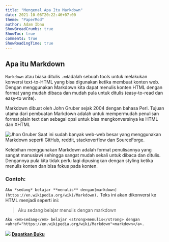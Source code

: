 ```yaml
---
title: "Mengenal Apa Itu Markdown"
date: 2021-10-06T20:22:46+07:00
theme: "PaperMod"
author: Adam Ibnu
ShowBreadCrumbs: true
ShowToc: true
comments: true 
ShowReadingTime: true
---
```


## Apa itu Markdown
`Markdown` atau biasa ditulis `.md`adalah sebuah tools untuk melakukan konversi text-to-HTML yang bisa digunakan ketika membuat konten web. Dengan menggunakan Markdown kita dapat menulis konten HTML dengan format yang mudah dibaca dan mudah pula untuk ditulis (easy-to-read dan easy-to write).

Markdown dibuat oleh John Gruber sejak 2004 dengan bahasa Perl. Tujuan utama dari pembuatan Markdown adalah untuk mempermudah penulisan format plain text dan sebagai opsi untuk bisa mengkonversinya ke HTML dan XHTML

![Jhon Gruber](https://upload.wikimedia.org/wikipedia/commons/thumb/6/64/John_Gruber%2C_2009_%28cropped%29.jpg/200px-John_Gruber%2C_2009_%28cropped%29.jpg)
Saat ini sudah banyak web-web besar yang menggunakan Markdown seperti GitHub, reddit, stackoverflow dan SourceForge.

Kelebihan menggunakan Markdown adalah format penulisannya yang sangat manusiawi sehingga sangat mudah sekali untuk dibaca dan ditulis. Dengannya pula kita tidak perlu lagi dipusingkan dengan styling ketika menulis konten dan bisa fokus pada konten.

### Contoh:
``` Aku *sedang* belajar **menulis** dengan[markdown](https://en.wikipedia.org/wiki/Markdown). ```
Teks ini akan dikonversi ke HTML menjadi seperti ini:

> Aku sedang belajar menulis dengan markdown

 `Aku <em>sedang</em> belajar <strong>menulis</strong> dengan <ahref="https://en.wikipedia.org/wiki/Markdown">markdown</a>. `

 ![](https://mdg.imgix.net/assets/images/book-cover.jpg?auto=format&fit=clip&q=40&w=1080)
 **[Dapatkan Buku](https://www.markdownguide.org/book/)**